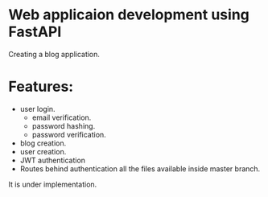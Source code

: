# Web applicaion development using FastAPI
Creating a blog application.

# Features:
- user login.
  - email verification.
  - password hashing.
  - password verification.
- blog creation.
- user creation.
- JWT authentication
- Routes behind authentication
all the files available inside master branch.

It is under implementation.
